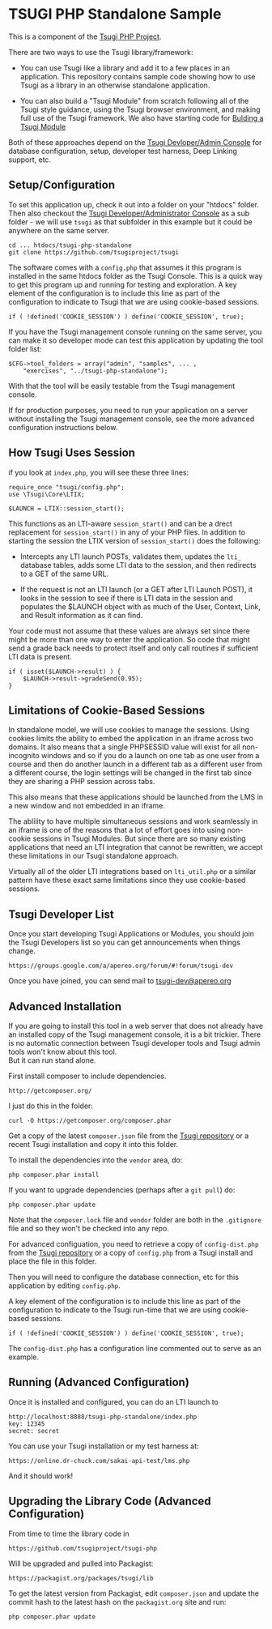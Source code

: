 
TSUGI PHP Standalone Sample
===========================

This is a component of the [Tsugi PHP Project](https://github.com/tsugiproject/tsugi).

There are two ways to use the Tsugi library/framework:

* You can use Tsugi like a library and add it to a few places in 
an application.  This repository contains 
sample code showing how to use Tsugi as a library in an 
otherwise standalone application.

* You can also build a "Tsugi Module" from scratch following all of the
Tsugi style guidance, using the Tsugi browser environment, and
making full use of the Tsugi framework.
We also have starting code for
[Bulding a Tsugi Module](https://github.com/tsugiproject/tsugi-php-module)

Both of these approaches depend on the
[Tsugi Devloper/Admin Console](https://github.com/tsugiproject/tsugi)
for database configuration, setup, developer test harness,
Deep Linking support, etc.

Setup/Configuration
-------------------

To set this application up, check it out into a folder on your "htdocs"
folder. Then also checkout the 
[Tsugi Developer/Administrator Console](https://github.com/tsugiproject/tsugi)
as a sub folder - we will use `tsugi` as that subfolder in this example
but it could be anywhere on the same server.  

    cd ... htdocs/tsugi-php-standalone
    git clone https://github.com/tsugiproject/tsugi
    
The software comes with a `config.php` that assumes it this program is
installed in the same htdocs folder as the Tsugi Console.  This is a 
quick way to get this program up and running for testing and exploration.
A key element of the configuration is to include this line as part
of the configuration to indicate to Tsugi that we are using
cookie-based sessions.

    if ( !defined('COOKIE_SESSION') ) define('COOKIE_SESSION', true);

If you have the Tsugi management console running on the same server,
you can make it so developer mode can test this application by updating
the tool folder list:

    $CFG->tool_folders = array("admin", "samples", ... ,
        "exercises", "../tsugi-php-standalone");

With that the tool will be easily testable from the Tsugi management
console.

If for production purposes, you need to run your application on a server
without installing the Tsugi management console, see the more advanced
configuration instructions below.

How Tsugi Uses Session
----------------------

if you look at `index.php`, you will see these three lines:

    require_once "tsugi/config.php";
    use \Tsugi\Core\LTIX;

    $LAUNCH = LTIX::session_start();

This functions as an LTI-aware `session_start()` and can be a drect replacement
for `session_start()` in any of your PHP files.  In addition to starting the 
session the LTIX version of `session_start()` does the following:

* Intercepts any LTI launch POSTs, validates them, updates the `lti_` database tables,
adds some LTI data to the session, and then redirects to a GET of the same URL.

* If the request is not an LTI launch (or a GET after LTI Launch POST), it looks in 
the session to see if there is LTI data in the session and populates the $LAUNCH object 
with as much of the User, Context, Link, and Result information as it can find.

Your code must not assume that these values are always set since there might be
more than one way to enter the application.  So code that might send a grade back 
needs to protect itself and only call routines if sufficient LTI data is present.

    if ( isset($LAUNCH->result) ) {
        $LAUNCH->result->gradeSend(0.95);
    }

Limitations of Cookie-Based Sessions
------------------------------------

In standalone model, we will use cookies to manage the sessions.   Using cookies
limits the ability to embed the application in an iframe across two domains.
It also means that a single PHPSESSID value will exist for all non-incognito
windows and so if you do a launch on one tab as one user from a course
and then do another launch in a different tab as a different user from a different
course, the login settings will be changed in the first tab since they are 
sharing a PHP session across tabs.

This also means that these applications should be launched from the LMS in 
a new window and not embedded in an iframe.

The ablility to have multiple simultaneous sessions and work seamlessly in an 
iframe is one of the reasons that a lot of effort goes into using non-cookie
sessions in Tsugi Modules.  But since there are so many
existing applications that need an LTI integration that cannot be rewritten,
we accept these limitations in our Tsugi standalone approach.

Virtually all of the older LTI integrations based on `lti_util.php` or a similar
pattern have these exact same limitations since they use cookie-based sessions.

Tsugi Developer List
--------------------

Once you start developing Tsugi Applications or Modules, you should join the Tsugi
Developers list so you can get announcements when things change.

    https://groups.google.com/a/apereo.org/forum/#!forum/tsugi-dev

Once you have joined, you can send mail to tsugi-dev@apereo.org

Advanced Installation
---------------------

If you are going to install this tool in a web server that does not
already have an installed copy of the Tsugi management console,
it is a bit trickier.  There is no automatic connection between Tsugi developer 
tools and Tsugi admin tools won't know about this tool.   
But it can run stand alone.

First install composer to include dependencies.

    http://getcomposer.org/

I just do this in the folder:

    curl -O https://getcomposer.org/composer.phar

Get a copy of the latest `composer.json` file from the 
[Tsugi repository](https://github.com/tsugiproject/tsugi)
or a recent Tsugi installation and copy it into this folder.

To install the dependencies into the `vendor` area, do:

    php composer.phar install

If you want to upgrade dependencies (perhaps after a `git pull`) do:

    php composer.phar update

Note that the `composer.lock` file and `vendor` folder are 
both in the `.gitignore` file and so they won't be checked into
any repo.

For advanced configuation, you need to retrieve a copy of 
`config-dist.php` from the 
[Tsugi repository](https://github.com/tsugiproject/tsugi)
or a copy of `config.php`
from a Tsugi install and place the file in this folder.

Then you will need to configure the database connection, etc for this
application by editing `config.php`.  

A key element of the configuration is to include this line as part
of the configuration to indicate to the Tsugi run-time that we 
are using cookie-based sessions.

    if ( !defined('COOKIE_SESSION') ) define('COOKIE_SESSION', true);

The `config-dist.php` has a configuration line commented out to 
serve as an example.

Running (Advanced Configuration)
--------------------------------

Once it is installed and configured, you can do an LTI launch to

    http://localhost:8888/tsugi-php-standalone/index.php
    key: 12345
    secret: secret

You can use your Tsugi installation or my test harness at:

    https://online.dr-chuck.com/sakai-api-test/lms.php

And it should work!

Upgrading the Library Code (Advanced Configuration)
---------------------------------------------------

From time to time the library code in

    https://github.com/tsugiproject/tsugi-php

Will be upgraded and pulled into Packagist:

    https://packagist.org/packages/tsugi/lib

To get the latest version from Packagist, edit `composer.json` and
update the commit hash to the latest hash on the `packagist.org` site
and run:

    php composer.phar update


